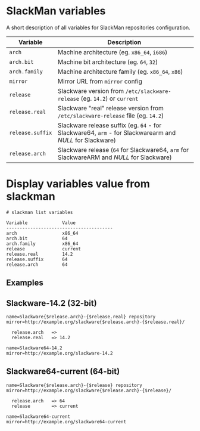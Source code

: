 # SlackMan variables

A short description of all variables for SlackMan repositories configuration.


Variable         | Description
-----------------|--------------------------------------------------------------
`arch`           | Machine architecture (eg. `x86_64`, `i686`)
`arch.bit`       | Machine bit architecture (eg. `64`, `32`)
`arch.family`    | Machine architecture family (eg. `x86_64`, `x86`)
`mirror`         | Mirror URL from `mirror` config
`release`        | Slackware version from `/etc/slackware-release` (eg. `14.2`) or `current`
`release.real`   | Slackware "real" release version from  `/etc/slackware-release` file (eg. `14.2`)
`release.suffix` | Slackware release suffix (eg. `64` - for Slackware64,  `arm` - for Slackwarearm and *NULL* for Slackware)
`release.arch`   | Slackware release (`64` for Slackware64, `arm` for SlackwareARM and *NULL* for Slackware)

# Display variables value from slackman

    # slackman list variables

    Variable             Value
    ----------------------------------------
    arch                 x86_64
    arch.bit             64
    arch.family          x86_64
    release              current
    release.real         14.2
    release.suffix       64
    release.arch         64

## Examples

Slackware-14.2 (32-bit)
--------------

    name=Slackware{$release.arch}-{$release.real} repository
    mirror=http://example.org/slackware{$release.arch}-{$release.real}/

      release.arch   => 
      release.real   => 14.2

    name=Slackware64-14.2
    mirror=http://example.org/slackware-14.2

Slackware64-current (64-bit)
--------------

    name=Slackware{$release.arch}-{$release} repository
    mirror=http://example.org/slackware{$release.arch}-{$release}/

      release.arch   => 64
      release        => current

    name=Slackware64-current
    mirror=http://example.org/slackware64-current
